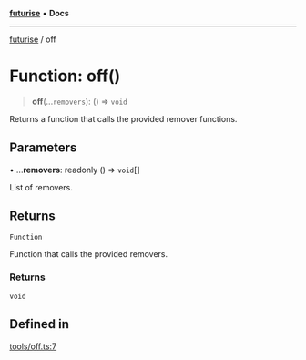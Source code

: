 [**futurise**](../README.md) • **Docs**

***

[futurise](../README.md) / off

# Function: off()

> **off**(...`removers`): () => `void`

Returns a function that calls the provided remover functions.

## Parameters

• ...**removers**: readonly () => `void`[]

List of removers.

## Returns

`Function`

Function that calls the provided removers.

### Returns

`void`

## Defined in

[tools/off.ts:7](https://github.com/nevoland/futurise/blob/1cd28e2a6cbda8f2e58123bfcca390764dde0e9a/lib/tools/off.ts#L7)
